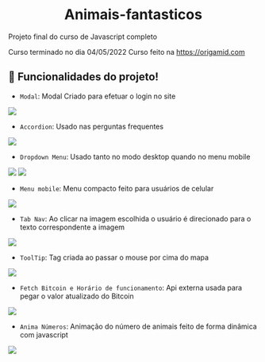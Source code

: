 <h1 align="center">Animais-fantasticos</h1>
Projeto final do curso de Javascript completo

Curso terminado no dia 04/05/2022
Curso feito na https://origamid.com

## :hammer: Funcionalidades do projeto!

- `Modal`: Modal Criado para efetuar o login no site
<img src="https://user-images.githubusercontent.com/24578339/166842718-8d4e8b2d-9bf7-4855-94f6-92fe9ae602db.png"/>

- `Accordion`:  Usado nas perguntas frequentes
<img src="https://user-images.githubusercontent.com/24578339/166838490-238e0384-bb10-4e4b-b45c-306149d7f6a4.png"/>

- `Dropdown Menu`: Usado tanto no modo desktop quando no menu mobile
<img src="https://user-images.githubusercontent.com/24578339/166841433-7a25044f-4d89-47f0-a2cd-291ec6754e90.png"/>
<img src="https://user-images.githubusercontent.com/24578339/166841515-48b47269-5ad0-4f22-ab6a-c889302bed1c.png"/>

- `Menu mobile`: Menu compacto feito para usuários de celular
<img src="https://user-images.githubusercontent.com/24578339/166841655-7f98bf3d-acda-4aa1-a72d-38888f2ca748.png"/>

- `Tab Nav`: Ao clicar na imagem escolhida o usuário é direcionado para o texto correspondente a imagem
<img src="https://user-images.githubusercontent.com/24578339/166841923-b45dc85e-e99e-4b1d-b82a-5e0892ad9973.png"/>

- `ToolTip`: Tag criada ao passar o mouse por cima do mapa
<img src="https://user-images.githubusercontent.com/24578339/166842158-6d47e1da-0d16-4216-ad5b-34803b1608fa.png"/>

- `Fetch Bitcoin e Horário de funcionamento`: Api externa usada para pegar o valor atualizado do Bitcoin
<img src="https://user-images.githubusercontent.com/24578339/166842290-b16fcc31-644e-4892-a2e9-ab7cda149c5b.png"/>

- `Anima Números`: Animação do número de animais feito de forma dinâmica com javascript
<img src="https://user-images.githubusercontent.com/24578339/166842435-fab31783-8dde-4bff-ab52-c2b7eece02dd.png"/>
